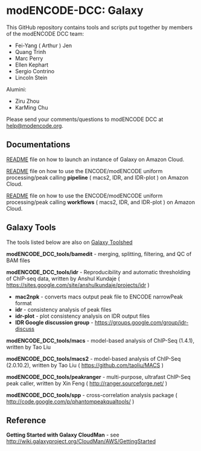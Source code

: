 modENCODE-DCC: Galaxy
=========================

This GitHub repository contains tools and scripts put together by members of the modENCODE DCC team:

 * Fei-Yang ( Arthur ) Jen
 * Quang Trinh
 * Marc Perry
 * Ellen Kephart
 * Sergio Contrino
 * Lincoln Stein
 
Alumini:
 * Ziru Zhou 
 * KarMing Chu
 

Please send your comments/questions to modENCODE DCC at help@modencode.org.


Documentations
-------------------
[README](https://github.com/modENCODE-DCC/Galaxy/blob/master/docs/README.how.to.launch.Galaxy) 
file on how to launch an instance of Galaxy on Amazon Cloud.

[README](https://github.com/modENCODE-DCC/Galaxy/blob/master/docs/README.how.to.call.peaks) 
file on how to use the ENCODE/modENCODE uniform processing/peak calling **pipeline** ( macs2, IDR, and IDR-plot ) on Amazon Cloud.

[README](https://github.com/modENCODE-DCC/Galaxy/blob/master/docs/README.how.to.use.workflows) 
file on how to use the ENCODE/modENCODE uniform processing/peak calling **workflows** ( macs2, IDR, and IDR-plot ) on Amazon Cloud.


Galaxy Tools 
------------

The tools listed below are also on [Galaxy Toolshed](http://toolshed.g2.bx.psu.edu/)


**modENCODE_DCC_tools/bamedit** - merging, splitting, filtering, and QC of BAM files

**modENCODE_DCC_tools/idr** - Reproducibility and automatic thresholding of ChIP-seq data, written by Anshul Kundaje ( https://sites.google.com/site/anshulkundaje/projects/idr )

  * **mac2npk** - converts macs output peak file to ENCODE narrowPeak format
  * **idr** - consistency analysis of peak files
  * **idr-plot** - plot consistency analysis on IDR output files
  * **IDR Google discussion group** - https://groups.google.com/group/idr-discuss 

**modENCODE_DCC_tools/macs** - model-based analysis of ChIP-Seq (1.4.1), written by Tao Liu
  
**modENCODE_DCC_tools/macs2** - model-based analysis of ChIP-Seq (2.0.10.2), written by Tao Liu ( https://github.com/taoliu/MACS )

**modENCODE_DCC_tools/peakranger** - multi-purpose, ultrafast ChIP-Seq peak caller, written by Xin Feng ( http://ranger.sourceforge.net/ )

**modENCODE_DCC_tools/spp** - cross-correlation analysis package ( http://code.google.com/p/phantompeakqualtools/ )


Reference
----------

**Getting Started with Galaxy CloudMan** - see http://wiki.galaxyproject.org/CloudMan/AWS/GettingStarted
